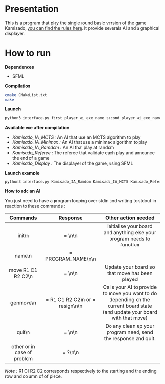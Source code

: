Presentation
===
This is a program that play the single round basic version of the game Kamisado, [you can find the rules here](http://www.boardspace.net/kamisado/english/RULES%20ENG.pdf).
It provide severals AI and a graphical displayer.

How to run
===
**Dependences**
- SFML

**Compilation**
```bash
cmake CMakeList.txt
make
```

**Launch**
```bash
python3 interface.py first_player_ai_exe_name second_player_ai_exe_name referee_exe_name display_exe_name (facultative)
```

**Available exe after compilation**
- *Kamisado_IA_MCTS :* An AI that use an MCTS algorithm to play
- *Kamisado_IA_Minimax :* An AI that use a minimax algorithm to play
- *Kamisado_IA_Ramdom :* An AI that play at random
- *Kamisado_Referee :* The referee that validate each play and announce the end of a game
- *Kamisado_Display :* The displayer of the game, using SFML

**Launch example**
```bash
python3 interface.py Kamisado_IA_Ramdom Kamisado_IA_MCTS Kamisado_Referee Kamisado_Display
```

**How to add an AI**

You just need to have a program looping over stdin and writing to stdout in reaction to these commands :

|           Commands          |      Response                      |                                                     Other action needed                                                     |
|:---------------------------:|:----------------------------------:|:---------------------------------------------------------------------------------------------------------------------------:|
|            init\n           | = \n\n                             | Initialise your board and anything else your program needs to function                                                      |
|            name\n           | = PROGRAM_NAME\n\n                 |                                                                                                                             |
|      move R1 C1 R2 C2\n     | = \n\n                             | Update your board so that move has been played                                                                              |
|          genmove\n          | = R1 C1 R2 C2\n or = resign\n\n    | Calls your AI to provide to move you want to do depending on the current board state (and update your board with that move) |
|            quit\n           | = \n\n                             | Do any clean up your program need, send the response and quit.                                                              |
| other or in case of problem | = ?\n\n                            |                                                                                                                             |

*Note :* R1 C1 R2 C2 corresponds respectively to the starting and the ending row and column of of piece.
